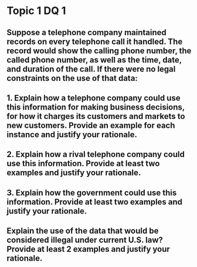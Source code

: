 # Topic 1 DQ 1
## Suppose a telephone company maintained records on every telephone call it handled. The record would show the calling phone number, the called phone number, as well as the time, date, and duration of the call. If there were no legal constraints on the use of that data:
## 1. Explain how a telephone company could use this information for making business decisions, for how it charges its customers and markets to new customers. Provide an example for each instance and justify your rationale.
## 2. Explain how a rival telephone company could use this information. Provide at least two examples and justify your rationale.
## 3. Explain how the government could use this information. Provide at least two examples and justify your rationale.
## Explain the use of the data that would be considered illegal under current U.S. law? Provide at least 2 examples and justify your rationale.


